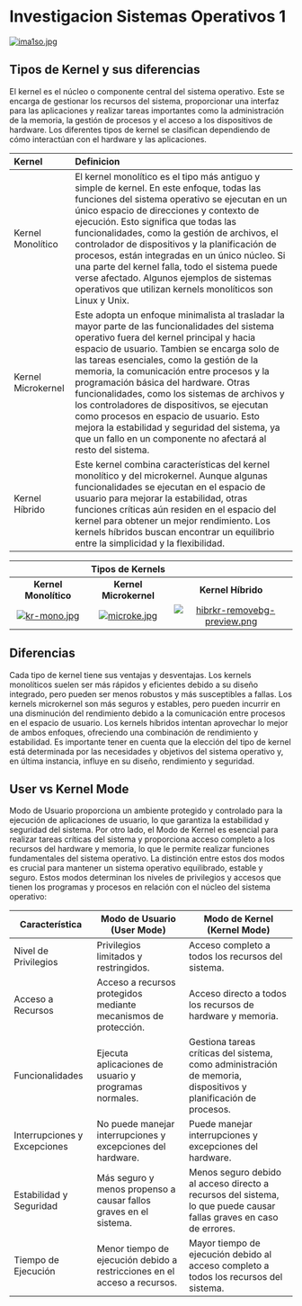 
# Investigacion Sistemas Operativos 1
[![ima1so.jpg](https://i.postimg.cc/j5Z3Sd13/ima1so.jpg)](https://postimg.cc/Vr0W71mX)


## Tipos de Kernel y sus diferencias

El kernel es el núcleo o componente central del sistema operativo. Este se encarga de gestionar los recursos del sistema, proporcionar una interfaz para las aplicaciones y realizar tareas importantes como la administración de la memoria, la gestión de procesos y el acceso a los dispositivos de hardware. Los diferentes tipos de kernel se clasifican dependiendo de cómo interactúan con el hardware y las aplicaciones.


| Kernel | Definicion     |
| :-------- | :------- |
| Kernel Monolítico |El kernel monolítico es el tipo más antiguo y simple de kernel. En este enfoque, todas las funciones del sistema operativo se ejecutan en un único espacio de direcciones y contexto de ejecución. Esto significa que todas las funcionalidades, como la gestión de archivos, el controlador de dispositivos y la planificación de procesos, están integradas en un único núcleo. Si una parte del kernel falla, todo el sistema puede verse afectado. Algunos ejemplos de sistemas operativos que utilizan kernels monolíticos son Linux y Unix.|
| Kernel Microkernel | Este adopta un enfoque minimalista al trasladar la mayor parte de las funcionalidades del sistema operativo fuera del kernel principal y hacia espacio de usuario. Tambien se encarga solo de las tareas esenciales, como la gestión de la memoria, la comunicación entre procesos y la programación básica del hardware. Otras funcionalidades, como los sistemas de archivos y los controladores de dispositivos, se ejecutan como procesos en espacio de usuario. Esto mejora la estabilidad y seguridad del sistema, ya que un fallo en un componente no afectará al resto del sistema. |
| Kernel Híbrido | Este kernel combina características del kernel monolítico y del microkernel. Aunque algunas funcionalidades se ejecutan en el espacio de usuario para mejorar la estabilidad, otras funciones críticas aún residen en el espacio del kernel para obtener un mejor rendimiento. Los kernels híbridos buscan encontrar un equilibrio entre la simplicidad y la flexibilidad. |


|  |  **Tipos de Kernels**   | |
| :--------: | :-------: |:-------:
**Kernel Monolítico**| **Kernel Microkernel** | **Kernel Híbrido**|
|[![kr-mono.jpg](https://i.postimg.cc/0ykSgbHh/kr-mono.jpg)](https://postimg.cc/XpPqd7Wg)|[![microke.jpg](https://i.postimg.cc/vZ0VGbJT/microke.jpg)](https://postimg.cc/Bj16g9Qf)|[![hibrkr-removebg-preview.png](https://i.postimg.cc/D03g17yF/hibrkr-removebg-preview.png)](https://postimg.cc/r0gxkXrY)|

 ## Diferencias

Cada tipo de kernel tiene sus ventajas y desventajas. Los kernels monolíticos suelen ser más rápidos y eficientes debido a su diseño integrado, pero pueden ser menos robustos y más susceptibles a fallas. Los kernels microkernel son más seguros y estables, pero pueden incurrir en una disminución del rendimiento debido a la comunicación entre procesos en el espacio de usuario. Los kernels híbridos intentan aprovechar lo mejor de ambos enfoques, ofreciendo una combinación de rendimiento y estabilidad. Es importante tener en cuenta que la elección del tipo de kernel está determinada por las necesidades y objetivos del sistema operativo y, en última instancia, influye en su diseño, rendimiento y seguridad. 



## User vs Kernel Mode
Modo de Usuario proporciona un ambiente protegido y controlado para la ejecución de aplicaciones de usuario, lo que garantiza la estabilidad y seguridad del sistema. Por otro lado, el Modo de Kernel es esencial para realizar tareas críticas del sistema y proporciona acceso completo a los recursos del hardware y memoria, lo que le permite realizar funciones fundamentales del sistema operativo. La distinción entre estos dos modos es crucial para mantener un sistema operativo equilibrado, estable y seguro.
Estos modos determinan los niveles de privilegios y accesos que tienen los programas y procesos en relación con el núcleo del sistema operativo:

| Característica            | Modo de Usuario (User Mode)                   | Modo de Kernel (Kernel Mode)               |
|---------------------------|----------------------------------------------|-------------------------------------------|
| Nivel de Privilegios      | Privilegios limitados y restringidos.       | Acceso completo a todos los recursos del sistema.   |
| Acceso a Recursos         | Acceso a recursos protegidos mediante mecanismos de protección.  | Acceso directo a todos los recursos de hardware y memoria.|
| Funcionalidades          | Ejecuta aplicaciones de usuario y programas normales.    | Gestiona tareas críticas del sistema, como administración de memoria, dispositivos y planificación de procesos.|
| Interrupciones y Excepciones | No puede manejar interrupciones y excepciones del hardware. | Puede manejar interrupciones y excepciones del hardware.|
| Estabilidad y Seguridad   | Más seguro y menos propenso a causar fallos graves en el sistema. | Menos seguro debido al acceso directo a recursos del sistema, lo que puede causar fallas graves en caso de errores.|
| Tiempo de Ejecución       | Menor tiempo de ejecución debido a restricciones en el acceso a recursos. | Mayor tiempo de ejecución debido al acceso completo a todos los recursos del sistema.|
